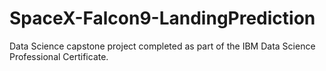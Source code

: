 # SpaceX-Falcon9-LandingPrediction
Data Science capstone project completed as part of the IBM Data Science Professional Certificate.
